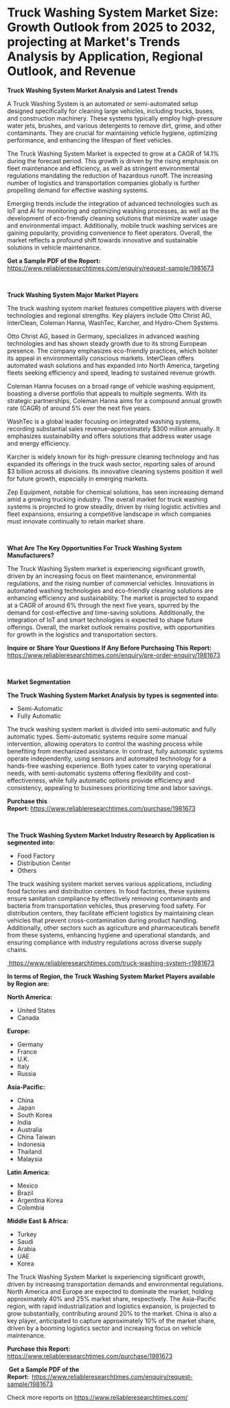 <p><h1>Truck Washing System Market Size: Growth Outlook from 2025 to 2032, projecting at Market's Trends Analysis by Application, Regional Outlook, and Revenue</h1></p><p><strong>Truck Washing System Market Analysis and Latest Trends</strong></p>
<p><p>A Truck Washing System is an automated or semi-automated setup designed specifically for cleaning large vehicles, including trucks, buses, and construction machinery. These systems typically employ high-pressure water jets, brushes, and various detergents to remove dirt, grime, and other contaminants. They are crucial for maintaining vehicle hygiene, optimizing performance, and enhancing the lifespan of fleet vehicles.</p><p>The Truck Washing System Market is expected to grow at a CAGR of 14.1% during the forecast period. This growth is driven by the rising emphasis on fleet maintenance and efficiency, as well as stringent environmental regulations mandating the reduction of hazardous runoff. The increasing number of logistics and transportation companies globally is further propelling demand for effective washing systems. </p><p>Emerging trends include the integration of advanced technologies such as IoT and AI for monitoring and optimizing washing processes, as well as the development of eco-friendly cleaning solutions that minimize water usage and environmental impact. Additionally, mobile truck washing services are gaining popularity, providing convenience to fleet operators. Overall, the market reflects a profound shift towards innovative and sustainable solutions in vehicle maintenance.</p></p>
<p><strong>Get a Sample PDF of the Report:&nbsp;</strong> <a href="https://www.reliableresearchtimes.com/enquiry/request-sample/1981673?utm_campaign=3542&utm_medium=2&utm_source=Github&utm_content=ia&utm_term=10042025&utm_id=truck-washing-system">https://www.reliableresearchtimes.com/enquiry/request-sample/1981673</a></p>
<p>&nbsp;</p>
<p><strong>Truck Washing System Major Market Players</strong></p>
<p><p>The truck washing system market features competitive players with diverse technologies and regional strengths. Key players include Otto Christ AG, InterClean, Coleman Hanna, WashTec, Karcher, and Hydro-Chem Systems. </p><p>Otto Christ AG, based in Germany, specializes in advanced washing technologies and has shown steady growth due to its strong European presence. The company emphasizes eco-friendly practices, which bolster its appeal in environmentally conscious markets. InterClean offers automated wash solutions and has expanded into North America, targeting fleets seeking efficiency and speed, leading to sustained revenue growth.</p><p>Coleman Hanna focuses on a broad range of vehicle washing equipment, boasting a diverse portfolio that appeals to multiple segments. With its strategic partnerships, Coleman Hanna aims for a compound annual growth rate (CAGR) of around 5% over the next five years.</p><p>WashTec is a global leader focusing on integrated washing systems, recording substantial sales revenue–approximately $300 million annually. It emphasizes sustainability and offers solutions that address water usage and energy efficiency.</p><p>Karcher is widely known for its high-pressure cleaning technology and has expanded its offerings in the truck wash sector, reporting sales of around $3 billion across all divisions. Its innovative cleaning systems position it well for future growth, especially in emerging markets.</p><p>Zep Equipment, notable for chemical solutions, has seen increasing demand amid a growing trucking industry. The overall market for truck washing systems is projected to grow steadily, driven by rising logistic activities and fleet expansions, ensuring a competitive landscape in which companies must innovate continually to retain market share.</p></p>
<p>&nbsp;</p>
<p><strong>What Are The Key Opportunities For Truck Washing System Manufacturers?</strong></p>
<p><p>The Truck Washing System market is experiencing significant growth, driven by an increasing focus on fleet maintenance, environmental regulations, and the rising number of commercial vehicles. Innovations in automated washing technologies and eco-friendly cleaning solutions are enhancing efficiency and sustainability. The market is projected to expand at a CAGR of around 6% through the next five years, spurred by the demand for cost-effective and time-saving solutions. Additionally, the integration of IoT and smart technologies is expected to shape future offerings. Overall, the market outlook remains positive, with opportunities for growth in the logistics and transportation sectors.</p></p>
<p><strong>Inquire or Share Your Questions If Any Before Purchasing This Report:</strong> <a href="https://www.reliableresearchtimes.com/enquiry/pre-order-enquiry/1981673?utm_campaign=3542&utm_medium=2&utm_source=Github&utm_content=ia&utm_term=10042025&utm_id=truck-washing-system">https://www.reliableresearchtimes.com/enquiry/pre-order-enquiry/1981673</a></p>
<p>&nbsp;</p>
<p><strong>Market Segmentation</strong></p>
<p><strong>The Truck Washing System Market Analysis by types is segmented into:</strong></p>
<p><ul><li>Semi-Automatic</li><li>Fully Automatic</li></ul></p>
<p><p>The truck washing system market is divided into semi-automatic and fully automatic types. Semi-automatic systems require some manual intervention, allowing operators to control the washing process while benefiting from mechanized assistance. In contrast, fully automatic systems operate independently, using sensors and automated technology for a hands-free washing experience. Both types cater to varying operational needs, with semi-automatic systems offering flexibility and cost-effectiveness, while fully automatic options provide efficiency and consistency, appealing to businesses prioritizing time and labor savings.</p></p>
<p><strong>Purchase this Report:&nbsp;</strong><a href="https://www.reliableresearchtimes.com/purchase/1981673?utm_campaign=3542&utm_medium=2&utm_source=Github&utm_content=ia&utm_term=10042025&utm_id=truck-washing-system">https://www.reliableresearchtimes.com/purchase/1981673</a></p>
<p>&nbsp;</p>
<p><strong>The Truck Washing System Market Industry Research by Application is segmented into:</strong></p>
<p><ul><li>Food Factory</li><li>Distribution Center</li><li>Others</li></ul></p>
<p><p>The truck washing system market serves various applications, including food factories and distribution centers. In food factories, these systems ensure sanitation compliance by effectively removing contaminants and bacteria from transportation vehicles, thus preserving food safety. For distribution centers, they facilitate efficient logistics by maintaining clean vehicles that prevent cross-contamination during product handling. Additionally, other sectors such as agriculture and pharmaceuticals benefit from these systems, enhancing hygiene and operational standards, and ensuring compliance with industry regulations across diverse supply chains.</p></p>
<p><a href="https://www.reliableresearchtimes.com/truck-washing-system-r1981673?utm_campaign=3542&utm_medium=2&utm_source=Github&utm_content=ia&utm_term=10042025&utm_id=truck-washing-system">&nbsp;https://www.reliableresearchtimes.com/truck-washing-system-r1981673</a></p>
<p><strong>In terms of Region, the Truck Washing System Market Players available by Region are:</strong></p>
<p>
    <p> <strong> North America: </strong>
        <ul>
            <li>United States</li>
            <li>Canada</li>
        </ul>
        </p> 
    <p> <strong> Europe: </strong>
        <ul>
            <li>Germany</li>
            <li>France</li>
            <li>U.K.</li>
            <li>Italy</li>
            <li>Russia</li>
        </ul>
        </p> 
    <p> <strong> Asia-Pacific: </strong>
        <ul>
            <li>China</li>
            <li>Japan</li>
            <li>South Korea</li>
            <li>India</li>
            <li>Australia</li>
            <li>China Taiwan</li>
            <li>Indonesia</li>
            <li>Thailand</li>
            <li>Malaysia</li>
        </ul>
        </p> 
    <p> <strong> Latin America: </strong>
        <ul>
            <li>Mexico</li>
            <li>Brazil</li>
            <li>Argentina Korea</li>
            <li>Colombia</li>
        </ul>
        </p> 
    <p> <strong> Middle East & Africa: </strong>
        <ul>
            <li>Turkey</li>
            <li>Saudi</li>
            <li>Arabia</li>
            <li>UAE</li>
            <li>Korea</li>
        </ul>
    </p>
    </p>
<p><p>The Truck Washing System Market is experiencing significant growth, driven by increasing transportation demands and environmental regulations. North America and Europe are expected to dominate the market, holding approximately 40% and 25% market share, respectively. The Asia-Pacific region, with rapid industrialization and logistics expansion, is projected to grow substantially, contributing around 20% to the market. China is also a key player, anticipated to capture approximately 10% of the market share, driven by a booming logistics sector and increasing focus on vehicle maintenance.</p></p>
<p><strong>Purchase this Report: </strong><a href="https://www.reliableresearchtimes.com/purchase/1981673?utm_campaign=3542&utm_medium=2&utm_source=Github&utm_content=ia&utm_term=10042025&utm_id=truck-washing-system">https://www.reliableresearchtimes.com/purchase/1981673</a></p>
<p>&nbsp;<strong>Get a Sample PDF of the Report:&nbsp;&nbsp;</strong><a href="https://www.reliableresearchtimes.com/enquiry/request-sample/1981673?utm_campaign=3542&utm_medium=2&utm_source=Github&utm_content=ia&utm_term=10042025&utm_id=truck-washing-system">https://www.reliableresearchtimes.com/enquiry/request-sample/1981673</a></p>
<p><strong></strong></p>
<p>Check more reports on <a href="https://www.reliableresearchtimes.com/?utm_campaign=3542&utm_medium=2&utm_source=Github&utm_content=ia&utm_term=10042025&utm_id=truck-washing-system">https://www.reliableresearchtimes.com/</a></p>